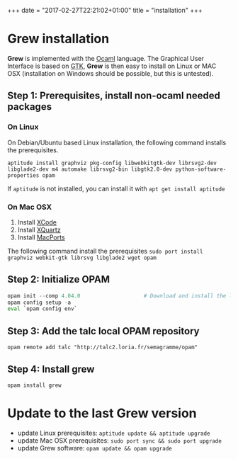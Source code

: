 +++
date = "2017-02-27T22:21:02+01:00"
title = "installation"
+++

# Grew installation

**Grew** is implemented with the [Ocaml](http://ocaml.org) language. The Graphical User Interface is based on [GTK](http://gtk.org), **Grew** is then easy to install on Linux or MAC OSX (installation on Windows should be possible, but this is untested).

## Step 1: Prerequisites, install non-ocaml needed packages

### On Linux
On Debian/Ubuntu based Linux installation, the following command installs the prerequisites.

```
aptitude install graphviz pkg-config libwebkitgtk-dev librsvg2-dev libglade2-dev m4 automake librsvg2-bin libgtk2.0-dev python-software-properties opam
```

If `aptitude` is not installed, you can install it with `apt get install aptitude`

### On Mac OSX
  1. Install [XCode](https://developer.apple.com/xcode/)
  2. Install [XQuartz](http://www.xquartz.org/)
  3. Install [MacPorts](http://www.macports.org/)
 
 The following command install the prerequisites
 `sudo port install graphviz webkit-gtk librsvg libglade2 wget opam`

## Step 2: Initialize OPAM
~~~python
opam init --comp 4.04.0                    # Download and install the last version of Ocaml
opam config setup -a
eval `opam config env`
~~~

## Step 3: Add the talc local OPAM repository
`opam remote add talc "http://talc2.loria.fr/semagramme/opam"`

## Step 4: Install grew
`opam install grew`

# Update to the last Grew version
 * update Linux prerequisites: `aptitude update && aptitude upgrade`
 * update Mac OSX prerequisites: `sudo port sync && sudo port upgrade`
 * update Grew software: `opam update && opam upgrade`

